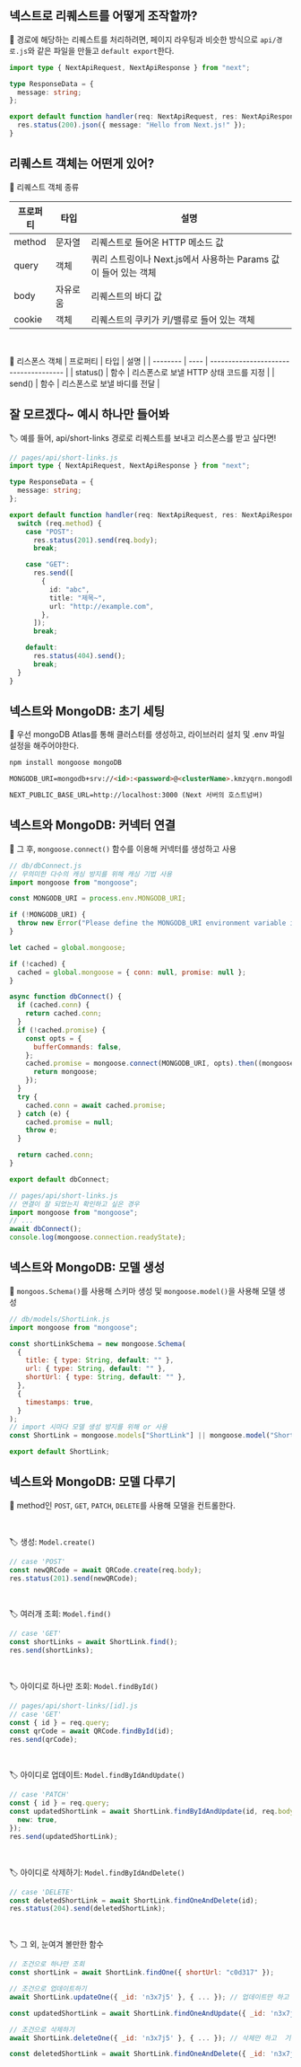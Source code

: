 ## 넥스트로 리퀘스트를 어떻게 조작할까?

🔖 경로에 해당하는 리퀘스트를 처리하려면, 페이지 라우팅과 비슷한 방식으로 `api/경로.js`와 같은 파일을 만들고 `default export`한다.

```ts
import type { NextApiRequest, NextApiResponse } from "next";

type ResponseData = {
  message: string;
};

export default function handler(req: NextApiRequest, res: NextApiResponse<ResponseData>) {
  res.status(200).json({ message: "Hello from Next.js!" });
}
```

## 리퀘스트 객체는 어떤게 있어?

🔖 리퀘스트 객체 종류

| 프로퍼티 | 타입     | 설명                                                            |
| -------- | -------- | --------------------------------------------------------------- |
| method   | 문자열   | 리퀘스트로 들어온 HTTP 메소드 값                                |
| query    | 객체     | 쿼리 스트링이나 Next.js에서 사용하는 Params 값이 들어 있는 객체 |
| body     | 자유로움 | 리퀘스트의 바디 값                                              |
| cookie   | 객체     | 리퀘스트의 쿠키가 키/밸류로 들어 있는 객체                      |

<br>

🔖 리스폰스 객체
| 프로퍼티 | 타입 | 설명 |
| -------- | ---- | ------------------------------------- |
| status() | 함수 | 리스폰스로 보낼 HTTP 상태 코드를 지정 |
| send() | 함수 | 리스폰스로 보낼 바디를 전달 |

## 잘 모르겠다~ 예시 하나만 들어봐

🏷️ 예를 들어, api/short-links 경로로 리퀘스트를 보내고 리스폰스를 받고 싶다면!

```ts
// pages/api/short-links.js
import type { NextApiRequest, NextApiResponse } from "next";

type ResponseData = {
  message: string;
};

export default function handler(req: NextApiRequest, res: NextApiResponse<ResponseData>) {
  switch (req.method) {
    case "POST":
      res.status(201).send(req.body);
      break;

    case "GET":
      res.send([
        {
          id: "abc",
          title: "제목~",
          url: "http://example.com",
        },
      ]);
      break;

    default:
      res.status(404).send();
      break;
  }
}
```

## 넥스트와 MongoDB: 초기 세팅

🔖 우선 mongoDB Atlas를 통해 클러스터를 생성하고, 라이브러리 설치 및 .env 파일 설정을 해주어야한다.

```bash
npm install mongoose mongoDB
```

```markdown
MONGODB_URI=mongodb+srv://<id>:<password>@<clusterName>.kmzyqrn.mongodb.net/?retryWrites=true&w=majority

NEXT_PUBLIC_BASE_URL=http://localhost:3000 (Next 서버의 호스트넘버)
```

## 넥스트와 MongoDB: 커넥터 연결

🔖 그 후, `mongoose.connect()` 함수를 이용해 커넥터를 생성하고 사용

```js
// db/dbConnect.js
// 무의미한 다수의 캐싱 방지를 위해 캐싱 기법 사용
import mongoose from "mongoose";

const MONGODB_URI = process.env.MONGODB_URI;

if (!MONGODB_URI) {
  throw new Error("Please define the MONGODB_URI environment variable inside .env.local");
}

let cached = global.mongoose;

if (!cached) {
  cached = global.mongoose = { conn: null, promise: null };
}

async function dbConnect() {
  if (cached.conn) {
    return cached.conn;
  }
  if (!cached.promise) {
    const opts = {
      bufferCommands: false,
    };
    cached.promise = mongoose.connect(MONGODB_URI, opts).then((mongoose) => {
      return mongoose;
    });
  }
  try {
    cached.conn = await cached.promise;
  } catch (e) {
    cached.promise = null;
    throw e;
  }

  return cached.conn;
}

export default dbConnect;
```

```js
// pages/api/short-links.js
// 연결이 잘 되었는지 확인하고 싶은 경우
import mongoose from "mongoose";
// ...
await dbConnect();
console.log(mongoose.connection.readyState);
```

## 넥스트와 MongoDB: 모델 생성

🔖 `mongoos.Schema()`를 사용해 스키마 생성 및 `mongoose.model()`을 사용해 모델 생성

```js
// db/models/ShortLink.js
import mongoose from "mongoose";

const shortLinkSchema = new mongoose.Schema(
  {
    title: { type: String, default: "" },
    url: { type: String, default: "" },
    shortUrl: { type: String, default: "" },
  },
  {
    timestamps: true,
  }
);
// import 시마다 모델 생성 방지를 위해 or 사용
const ShortLink = mongoose.models["ShortLink"] || mongoose.model("ShortLink", shortLinkSchema);

export default ShortLink;
```

## 넥스트와 MongoDB: 모델 다루기

🔖 method인 `POST`, `GET`, `PATCH`, `DELETE`를 사용해 모델을 컨트롤한다.

<br>

🏷️ 생성: `Model.create()`

```js
// case 'POST'
const newQRCode = await QRCode.create(req.body);
res.status(201).send(newQRCode);
```

<br>

🏷️ 여러개 조회: `Model.find()`

```js
// case 'GET'
const shortLinks = await ShortLink.find();
res.send(shortLinks);
```

<br>

🏷️ 아이디로 하나만 조회: `Model.findById()`

```js
// pages/api/short-links/[id].js
// case 'GET'
const { id } = req.query;
const qrCode = await QRCode.findById(id);
res.send(qrCode);
```

<br>

🏷️ 아이디로 업데이트: `Model.findByIdAndUpdate()`

```js
// case 'PATCH'
const { id } = req.query;
const updatedShortLink = await ShortLink.findByIdAndUpdate(id, req.body, {
  new: true,
});
res.send(updatedShortLink);
```

<br>

🏷️ 아이디로 삭제하기: `Model.findByIdAndDelete()`

```js
// case 'DELETE'
const deletedShortLink = await ShortLink.findOneAndDelete(id);
res.status(204).send(deletedShortLink);
```

<br>

🏷️ 그 외, 눈여겨 볼만한 함수

```js
// 조건으로 하나만 조회
const shortLink = await ShortLink.findOne({ shortUrl: "c0d317" });

// 조건으로 업데이트하기
await ShortLink.updateOne({ _id: 'n3x7j5' }, { ... }); // 업데이트만 하고 업데이트 된 값을 리턴하지는 않음

const updatedShortLink = await ShortLink.findOneAndUpdate({ _id: 'n3x7j5' }, { ... });

// 조건으로 삭제하기
await ShortLink.deleteOne({ _id: 'n3x7j5' }, { ... }); // 삭제만 하고  기존 값을 리턴하지는 않음

const deletedShortLink = await ShortLink.findOneAndDelete({ _id: 'n3x7j5' }, { ... });


```
